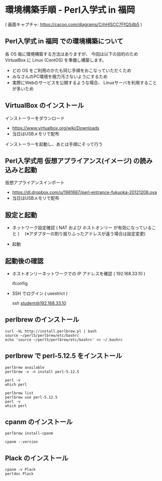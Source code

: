 環境構築手順 - Perl入学式 in 福岡 
==========

( 画面キャプチャ: https://cacoo.com/diagrams/CrhHlSCC7FfQS4b5 )

Perl入学式 in 福岡 での環境構築について
----------
各 OS 毎に環境構築する方法はありますが、
今回は以下の目的のため VirtualBox に Linux (CentOS) を準備し構築します。

- どの OS をご利用のかたも同じ手順をおこなっていただくため
- みなさんのPC環境を極力汚さないようにするため
- 実際にWebのサービスを公開するような場合、
  Linuxサーバを利用することが多いため

VirtualBox のインストール
----------
インストーラーをダウンロード
- https://www.virtualbox.org/wiki/Downloads
- 当日はUSBメモリで配布

インストーラーを起動し、あとは手順にそって行う

Perl入学式用 仮想アプライアンス(イメージ) の読み込みと起動
----------
仮想アプライアンスインポート
- https://dl.dropbox.com/u/1981687/perl-entrance-fukuoka-20121208.ova
- 当日はUSBメモリで配布

設定と起動
----------
- ネットワーク設定確認
  ( NAT および ホストオンリー が有効になっていること )
　(※アダプターの割り振りふったアドレスが違う場合は設定変更)

- 起動

起動後の確認
----------
- ホストオンリーネットワークでの IP アドレスを確認 ( 192.168.33.10 )

    ifconfig  
    
- SSH でログイン ( usestrict )

    ssh student@192.168.33.10


perlbrew のインストール
----------

    curl -kL http://install.perlbrew.pl | bash
    source ~/perl5/perlbrew/etc/bashrc
    echo 'source ~/perl5/perlbrew/etc/bashrc' >> ~/.bashrc

perlbrew で perl-5.12.5 をインストール
----------

    perlbrew available
    perlbrew -v -n install perl-5.12.5

    perl -v
    which perl

    perlbrew list
    perlbrew use perl-5.12.5
    perl -v
    which perl

cpanm のインストール
----------

    perlbrew install-cpanm

    cpanm --version

Plack のインストール
----------

    cpanm -v Plack
    perldoc Plack
